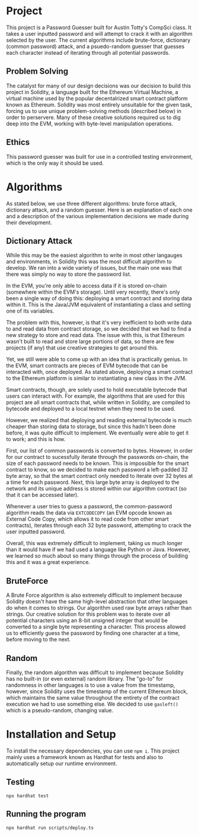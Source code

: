 # Project

This project is a Password Guesser built for Austin Totty's CompSci class. It takes a user inputted password and will attempt to crack it with an algorithm selected by the user. The current algorithms include brute-force, dictionary (common password) attack, and a psuedo-random guesser that guesses each character instead of iterating through all potential passwords.

## Problem Solving

The catalyst for many of our design decisions was our decision to build this project in Solidity, a language built for the Ethereum Virtual Machine, a virtual machine used by the popular decentalrized smart contract platform known as Ethereum. Solidity was most entirely unsuitable for the given task, forcing us to use unique problem-solving methods (described below) in order to perservere. Many of these creative solutions required us to dig deep into the EVM, working with byte-level manipulation operations.

## Ethics

This password guesser was built for use in a controlled testing environment, which is the only way it should be used.

# Algorithms

As stated below, we use three different algorithms: brute force attack, dictionary attack, and a random guesser. Here is an explanation of each one and a description of the various implementation decisions we made during their development.

## Dictionary Attack

While this may be the easiest algorithm to write in most other langauges and environments, in Solidity this was the most difficult algorithm to develop. We ran into a wide variety of issues, but the main one was that there was simply no way to store the password list.

In the EVM, you're only able to access data if it is stored on-chain (somewhere within the EVM's storage). Until very recently, there's only been a single way of doing this: deploying a smart contract and storing data within it. This is the Java/JVM equivalent of instantiating a class and setting one of its variables.

The problem with this, however, is that it's very inefficient to both write data to and read data from contract storage, so we decided that we had to find a new strategy to store and read data. The issue with this, is that Ethereum wasn't built to read and store large portions of data, so there are few projects (if any) that use creative strategies to get around this.

Yet, we still were able to come up with an idea that is practically genius. In the EVM, smart contracts are pieces of EVM bytecode that can be interacted with, once deployed. As stated above, deploying a smart contract to the Ethereum platform is similar to instantiating a new class in the JVM.

Smart contracts, though, are solely used to hold executable bytecode that users can interact with. For example, the algorithms that are used for this project are all smart contracts that, while written in Solidity, are compiled to bytecode and deployed to a local testnet when they need to be used.

However, we realized that deploying and reading external bytecode is much cheaper than storing data to storage, but since this hadn't been done before, it was quite difficult to implement. We eventually were able to get it to work; and this is how.

First, our list of common passwords is converted to bytes. However, in order for our contract to sucessfully iterate through the passwords on-chain, the size of each password needs to be known. This is impossible for the smart contract to know, so we decided to make each password a left-padded 32 byte array, so that the smart contract only needed to iterate over 32 bytes at a time for each password. Next, this large byte array is deployed to the network and its unique address is stored within our algorithm contract (so that it can be accessed later).

Whenever a user tries to guess a password, the common-password algorithm reads the data via `EXTCODECOPY` (an EVM opcode known as External Code Copy, which allows it to read code from other smart contracts), iterates through each 32 byte password, attempting to crack the user inputted password.

Overall, this was extremely difficult to implement, taking us much longer than it would have if we had used a language like Python or Java. However, we learned so much about so many things through the process of building this and it was a great experience.

## BruteForce

A Brute Force algorithm is also extremely difficult to implement because Solidity doesn't have the same high-level abstraction that other languages do when it comes to strings. Our algorithm used raw byte arrays rather than strings. Our creative solution for this problem was to iterate over all potential characters using an 8-bit unsigned integer that would be converted to a single byte representing a character. This process allowed us to efficiently guess the password by finding one character at a time, before moving to the next.

## Random

Finally, the random algorithm was difficult to implement because Solidity has no built-in (or even external) random library. The "go-to" for randomness in other languages is to use a value from the timestamp, however, since Solidity uses the timestamp of the current Ethereum block, which maintains the same value throughout the entirety of the contract execution we had to use something else. We decided to use `gasleft()` which is a pseudo-random, changing value.

# Installation and Setup

To install the necessary dependencies, you can use `npm i`. This project mainly uses a framework known as Hardhat for tests and also to automatically setup our runtime environment.

## Testing

`npx hardhat test`

## Running the program

`npx hardhat run scripts/deploy.ts`
